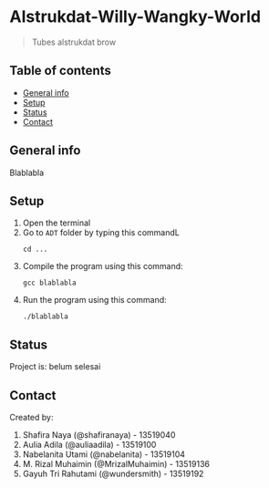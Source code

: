 # Alstrukdat-Willy-Wangky-World
> Tubes alstrukdat brow

## Table of contents
  - [General info](#general-info)
  - [Setup](#setup)
  - [Status](#status)
  - [Contact](#contact)

## General info
Blablabla

## Setup
1. Open the terminal
2. Go to `ADT` folder by typing this commandL <br />
   ```
   cd ...
    ```
3. Compile the program using this command: <br />
    ```
    gcc blablabla
    ```
4. Run the program using this command: <br />
    ```
    ./blablabla
    ```

## Status
Project is: belum selesai

## Contact
Created by:  
1. Shafira Naya (@shafiranaya) - 13519040 
2. Aulia Adila (@auliaadila) - 13519100
3. Nabelanita Utami (@nabelanita) - 13519104  
4. M. Rizal Muhaimin (@MrizalMuhaimin) - 13519136
3. Gayuh Tri Rahutami (@wundersmith) - 13519192  